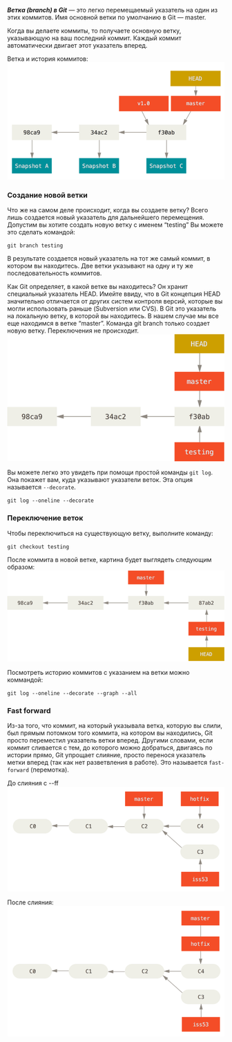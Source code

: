 ***Ветка (branch) в Git*** — это легко перемещаемый указатель на один из этих коммитов. Имя основной ветки по умолчанию в Git — master.

Когда вы делаете коммиты, то получаете основную ветку, указывающую на ваш последний коммит. Каждый коммит автоматически двигает этот указатель вперед.

Ветка и история коммитов:
 ![branches-1](pic/branches-1.png)
 
 
### Создание новой ветки

Что же на самом деле происходит, когда вы создаете ветку? Всего лишь создается новый указатель для дальнейшего перемещения. 
Допустим вы хотите создать новую ветку с именем “testing” Вы можете это сделать командой:
```
git branch testing
```
В результате создается новый указатель на тот же самый коммит, в котором вы находитесь. Две ветки указывают на одну и ту же последовательность коммитов.

Как Git определяет, в какой ветке вы находитесь? Он хранит специальный указатель HEAD. Имейте ввиду, что в Git концепция HEAD значительно отличается от других систем контроля версий, которые вы могли использовать раньше (Subversion или CVS). В Git это указатель на локальную ветку, в которой вы находитесь. В нашем случае мы все еще находимся в ветке “master”. Команда git branch только создает новую ветку. Переключения не происходит.
![branches-2](pic/branches-2.png)

Вы можете легко это увидеть при помощи простой команды `git log`. Она покажет вам, куда указывают указатели веток. Эта опция называется `--decorate`.
```
git log --oneline --decorate
```

### Переключение веток
Чтобы переключиться на существующую ветку, выполните команду:
```
git checkout testing
```
После коммита в новой ветке, картина будет выглядеть следующим образом:
![branches-3](pic/branches-3.png)

Посмотреть историю коммитов с указанием на ветки можно коммандой:
```
git log --oneline --decorate --graph --all
```

### Fast forward
Из-за того, что коммит, на который указывала ветка, которую вы слили, был прямым потомком того коммита, на котором вы находились, Git просто переместил указатель ветки вперед. Другими словами, если коммит сливается с тем, до которого можно добраться, двигаясь по истории прямо, Git упрощает слияние, просто перенося указатель метки вперед (так как нет разветвления в работе). Это называется `fast-forward` (перемотка). 

До слияния с --ff
![branches-4](pic/branches-4.png)

После слияния:
![branches-5](pic/branches-5.png)
